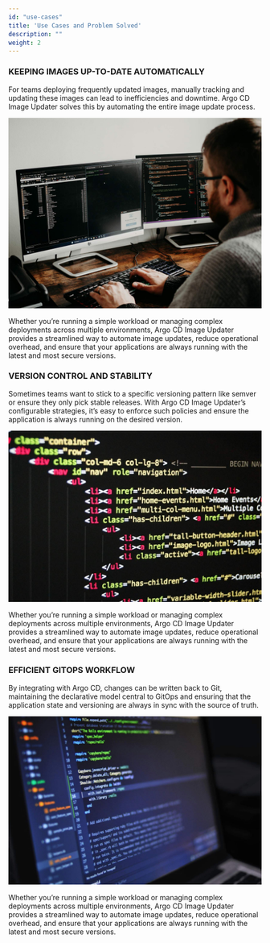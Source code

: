 ```yaml
---
id: "use-cases"
title: 'Use Cases and Problem Solved'
description: ""
weight: 2
---
```


### KEEPING IMAGES UP-TO-DATE AUTOMATICALLY

For teams deploying frequently updated images, manually tracking and updating these images can lead to inefficiencies and downtime. Argo CD Image Updater solves this by automating the entire image update process.

![use-case-1](use-case-1.jpg)

Whether you’re running a simple workload or managing complex deployments across multiple environments, Argo CD Image Updater provides a streamlined way to automate image updates, reduce operational overhead, and ensure that your applications are always running with the latest and most secure versions.


### VERSION CONTROL AND STABILITY

Sometimes teams want to stick to a specific versioning pattern like semver or ensure they only pick stable releases. With Argo CD Image Updater’s configurable strategies, it’s easy to enforce such policies and ensure the application is always running on the desired version.

![use-case-2](use-case-2.jpg)

Whether you’re running a simple workload or managing complex deployments across multiple environments, Argo CD Image Updater provides a streamlined way to automate image updates, reduce operational overhead, and ensure that your applications are always running with the latest and most secure versions.

### EFFICIENT GITOPS WORKFLOW

By integrating with Argo CD, changes can be written back to Git, maintaining the declarative model central to GitOps and ensuring that the application state and versioning are always in sync with the source of truth.

![use-case-3](use-case-3.jpg)

Whether you’re running a simple workload or managing complex deployments across multiple environments, Argo CD Image Updater provides a streamlined way to automate image updates, reduce operational overhead, and ensure that your applications are always running with the latest and most secure versions.